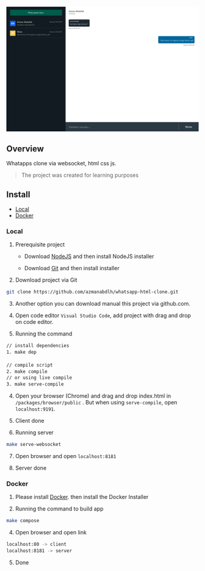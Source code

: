 ![demo](./demo.png)

## Overview
Whatapps clone via websocket, html css js. 
> The project was created for learning purposes

## Install
* [Local](#local)
* [Docker](#docker)


### Local
1. Prerequisite project
    * Download [NodeJS](https://nodejs.org/en) and then install NodeJS installer

    * Download [Git](https://www.git-scm.com/) and then install installer

2. Download project via Git
```bash
git clone https://github.com/azmanabdlh/whatsapp-html-clone.git
```
3. Another option you can download manual this project via github.com.

4. Open code editor `Visual Studio Code`, add project with drag and drop on code editor.

5. Running the command
```bash
// install dependencies
1. make dep 

// compile script
2. make compile
// or using live compile
3. make serve-compile
```

4. Open your browser (Chrome) and drag and drop index.html in  `/packages/browser/public` . But when using `serve-compile`, open `localhost:9191`.

5. Client done


6. Running server
```bash
make serve-websocket
```

7. Open browser and open `localhost:8181`

8. Server done

### Docker
1. Please install [Docker](https://www.docker.com/). then install the Docker Installer

3. Running the command to build app
```bash
make compose
```
4. Open browser and open link
```bash
localhost:80 -> client
localhost:8181 -> server
```
5. Done